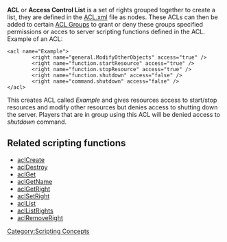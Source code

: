 **ACL** or **Access Control List** is a set of rights grouped together to create a list, they are defined in the [ACL.xml](/docs/access_control_list.md "wikilink") file as <acl> nodes. These ACLs can then be added to certain [ACL Groups](/docs/acl_group.md "wikilink") to grant or deny these groups specified permissions or acces to server scripting functions defined in the ACL. Example of an ACL:

    <acl name="Example">
            <right name="general.ModifyOtherObjects" access="true" />
            <right name="function.startResource" access="true" />
            <right name="function.stopResource" access="true" />
            <right name="function.shutdown" access="false" />
            <right name="command.shutdown" access="false" />
    </acl>

This creates ACL called *Example* and gives resources access to start/stop resources and modify other resources but denies access to shutting down the server. Players that are in group using this ACL will be denied access to *shutdown* command.

Related scripting functions
---------------------------

-   [aclCreate](/docs/aclcreate.md "wikilink")
-   [aclDestroy](/docs/acldestroy.md "wikilink")
-   [aclGet](/docs/aclget.md "wikilink")
-   [aclGetName](/docs/aclgetname.md "wikilink")
-   [aclGetRight](/docs/aclgetright.md "wikilink")
-   [aclSetRight](/docs/aclsetright.md "wikilink")
-   [aclList](/docs/acllist.md "wikilink")
-   [aclListRights](/docs/acllistrights.md "wikilink")
-   [aclRemoveRight](/docs/aclremoveright.md "wikilink")

[Category:Scripting Concepts](/docs/category-scripting_concepts.md "wikilink")
